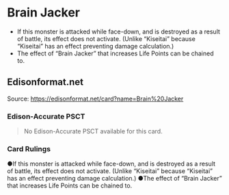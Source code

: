 # Brain Jacker

*   If this monster is attacked while face-down, and is destroyed as a result of battle, its effect does not activate. (Unlike “Kiseitai” because “Kiseitai” has an effect preventing damage calculation.)
*   The effect of “Brain Jacker” that increases Life Points can be chained to.

## Edisonformat.net

Source: https://edisonformat.net/card?name=Brain%20Jacker

### Edison-Accurate PSCT

> No Edison-Accurate PSCT available for this card.

### Card Rulings

●If this monster is attacked while face-down, and is destroyed as a result of battle, its effect does not activate. (Unlike “Kiseitai” because “Kiseitai” has an effect preventing damage calculation.)
●The effect of “Brain Jacker” that increases Life Points can be chained to.
            